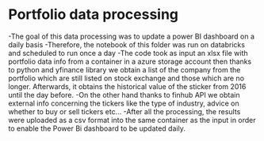 # Portfolio data processing
-The goal of this data processing was to update a power BI dashboard on a daily basis
-Therefore, the notebook of this folder was run on databricks and scheduled to run once a day 
-The code took as input an xlsx file with portfolio data info from a container in a azure storage account then thanks to python and yfinance library we obtain a list of the company from the portfolio which are still listed on stock exchange and those which are no longer. Afterwards, it obtains the historical value of the sticker from 2016 until the day before.
-On the other hand thanks to finhub API we obtain external info concerning the tickers like the type of industry, advice on whether to buy or sell tickers etc...
-After all the processing, the results were uploaded as a csv format into the same container as the input in order to enable the Power Bi dashboard to be updated daily.